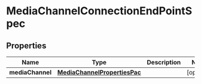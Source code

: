 
# MediaChannelConnectionEndPointSpec

## Properties
Name | Type | Description | Notes
------------ | ------------- | ------------- | -------------
**mediaChannel** | [**MediaChannelPropertiesPac**](MediaChannelPropertiesPac.md) |  |  [optional]



